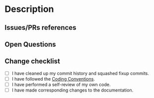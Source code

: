 # Description

<!-- Please write a summary of your changes and why you made them.-->

## Issues/PRs references

<!--
Examples: Fixes #1234. See also #5678. Depends on PR #9876.

Please use keywords (e.g., fixes, resolve) with the links to the issues you
resolved, this way they will be automatically closed when your pull request
is merged. See https://help.github.com/articles/closing-issues-using-keywords/.
-->

## Open Questions

<!-- Unresolved questions, if any. -->

## Change checklist

<!--
We don't enforce a strict convention for commit messages, but please make sure that
the commit history is clear and informative.
-->
- [ ] I have cleaned up my commit history and squashed fixup commits.
- [ ] I have followed the [Coding Conventions](https://ariel-os.github.io/RIOT-rs/dev/docs/book/coding-conventions.html).
- [ ] I have performed a self-review of my own code.
- [ ] I have made corresponding changes to the documentation.
